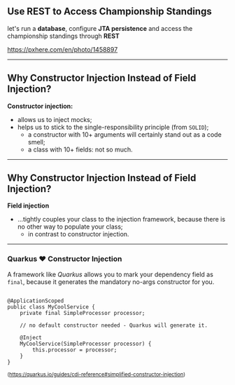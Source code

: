<!-- .slide: data-background="img/background/binary-code.jpg" data-background-color="black" data-background-opacity="0.2" -->

## Use REST to Access Championship Standings

let's run a **database**,
configure **JTA persistence**
and access the championship standings through **REST**

<https://pxhere.com/en/photo/1458897> <!-- .element: class="attribution" -->

---

## Why Constructor Injection Instead of Field Injection?

**Constructor injection:**

* allows us to inject mocks; <!-- .element: class="fragment fade-in-then-semi-out" -->
* helps us to stick <!-- .element: class="fragment" --> to the single-responsibility principle (from `SOLID`);
    * a constructor with 10+ arguments will certainly stand out as a code smell; <!-- .element: class="fragment" -->
    * a class with 10+ fields: not so much. <!-- .element: class="fragment" -->

---

## Why Constructor Injection Instead of Field Injection?

**Field injection**

* ...tightly couples your class to the injection framework, because there is no other way to populate your class; <!-- .element: class="fragment" -->
  * in contrast to constructor injection. <!-- .element: class="fragment" -->

---

### Quarkus ❤️ Constructor Injection

A framework like *Quarkus* allows you to mark your dependency field as `final`, because it generates the mandatory no-args constructor for you.

<pre><code class="java" data-line-numbers data-trim>
@ApplicationScoped
public class MyCoolService {
    private final SimpleProcessor processor;

    // no default constructor needed - Quarkus will generate it.

    @Inject
    MyCoolService(SimpleProcessor processor) {
        this.processor = processor;
    }
}
</code></pre>

<small>(<a href="https://quarkus.io/guides/cdi-reference#simplified-constructor-injection">https://quarkus.io/guides/cdi-reference#simplified-constructor-injection</a>)</small>